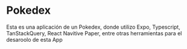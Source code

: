 # Pokedex
Esta es una aplicación de un Pokedex, donde utilizo Expo, Typescript, TanStackQuery, React Navitive Paper, entre otras herramientas para el desaroolo de esta App
